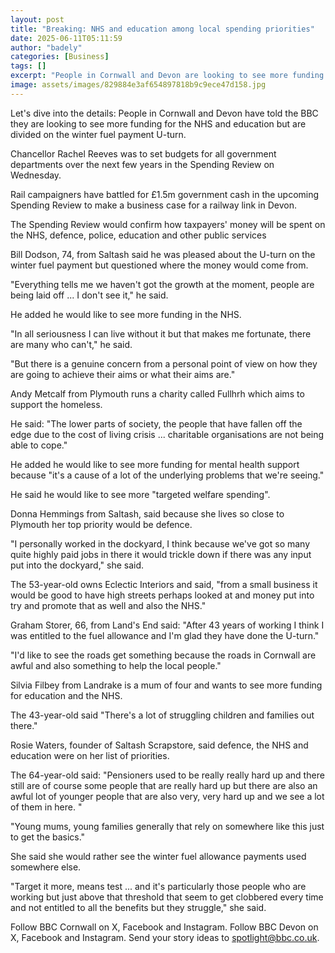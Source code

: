 ```yaml
---
layout: post
title: "Breaking: NHS and education among local spending priorities"
date: 2025-06-11T05:11:59
author: "badely"
categories: [Business]
tags: []
excerpt: "People in Cornwall and Devon are looking to see more funding for the NHS and education."
image: assets/images/829884e3af654897818b9c9ece47d158.jpg
---
```


Let's dive into the details: People in Cornwall and Devon have told the BBC they are looking to see more funding for the NHS and education but are divided on the winter fuel payment U-turn. 

Chancellor Rachel Reeves was to set budgets for all government departments over the next few years in the Spending Review on Wednesday.

Rail campaigners have battled for £1.5m government cash in the upcoming Spending Review to make a business case for a railway link in Devon. 

The Spending Review would confirm how taxpayers' money will be spent on the NHS, defence, police, education and other public services

Bill Dodson, 74, from Saltash said he was pleased about the U-turn on the winter fuel payment but questioned where the money would come from. 

"Everything tells me we haven't got the growth at the moment, people are being laid off ... I don't see it," he said. 

He added he would like to see more funding in the NHS. 

"In all seriousness I can live without it but that makes me fortunate, there are many who can't," he said. 

"But there is a genuine concern from a personal point of view on how they are going to achieve their aims or what their aims are." 

Andy Metcalf from Plymouth runs a charity called Fullhrh which aims to support the homeless. 

He said: "The lower parts of society, the people that have fallen off the edge due to the cost of living crisis ... charitable organisations are not being able to cope." 

He added he would like to see more funding for mental health support because "it's a cause of a lot of the underlying problems that we're seeing."

He said he would like to see more "targeted welfare spending". 

Donna Hemmings from Saltash, said because she lives so close to Plymouth her top priority would be defence. 

"I personally worked in the dockyard, I think because we've got so many quite highly paid jobs in there it would trickle down if there was any input put into the dockyard," she said.

The 53-year-old owns Eclectic Interiors and said, "from a small business it would be good to have high streets perhaps looked at and money put into try and promote that as well and also the NHS."

Graham Storer, 66, from Land's End said: "After 43 years of working I think I was entitled to the fuel allowance and I'm glad they have done the U-turn."

"I'd like to see the roads get something because the roads in Cornwall are awful and also something to help the local people." 

Silvia Filbey from Landrake is a mum of four and wants to see more funding for education and the NHS. 

The 43-year-old said "There's a lot of struggling children and families out there."

Rosie Waters, founder of Saltash Scrapstore, said defence, the NHS and education were on her list of priorities. 

The 64-year-old said: "Pensioners used to be really really hard up and there still are of course some people that are really hard up but there are also an awful lot of younger people that are also very, very hard up and we see a lot of them in here. "

"Young mums, young families generally that rely on somewhere like this just to get the basics." 

She said she would rather see the winter fuel allowance payments used somewhere else.

"Target it more, means test ... and it's particularly those people who are working but just above that threshold that seem to get clobbered every time and not entitled to all the benefits but they struggle," she said. 

Follow BBC Cornwall on X, Facebook and Instagram. Follow BBC Devon on X, Facebook and Instagram. Send your story ideas to spotlight@bbc.co.uk.

